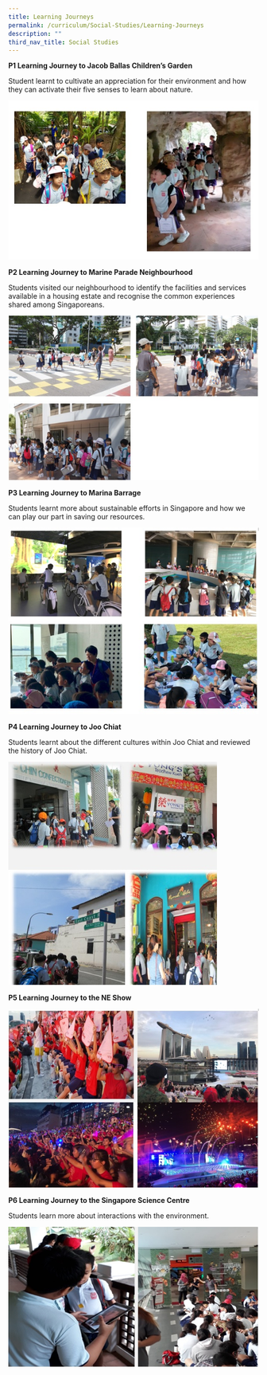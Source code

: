 ```yaml
---
title: Learning Journeys
permalink: /curriculum/Social-Studies/Learning-Journeys
description: ""
third_nav_title: Social Studies
---
```

**P1 Learning Journey to Jacob Ballas Children’s Garden**

Student learnt to cultivate an appreciation for their environment and how they can activate their five senses to learn about nature.

![](/images/lj1.jpeg)

**P2 Learning Journey to Marine Parade Neighbourhood**

Students visited our neighbourhood to identify the facilities and services available in a housing estate and recognise the common experiences shared among Singaporeans.

![](/images/lj2.jpeg)

**P3 Learning Journey to Marina Barrage**

Students learnt more about sustainable efforts in Singapore and how we can play our part in saving our resources.

![](/images/lj3.jpeg)

**P4 Learning Journey to Joo Chiat**

Students learnt about the different cultures within Joo Chiat and reviewed the history of Joo Chiat.

![](/images/lj4.jpeg)

**P5 Learning Journey to the NE Show**

![](/images/lj5.jpeg)

**P6 Learning Journey to the Singapore Science Centre**

Students learn more about interactions with the environment.

![](/images/lj6.jpeg)